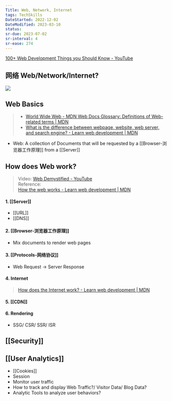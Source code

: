 ```yaml
---
Title: Web, Network, Internet
tags: TechSkills
DateStarted: 2022-12-02
DateModified: 2023-03-10
status:
sr-due: 2023-07-02
sr-interval: 4
sr-ease: 274
---
```


[100+ Web Development Things you Should Know - YouTube](https://www.youtube.com/watch?v=erEgovG9WBs&list=PL0vfts4VzfNjQOM9VClyL5R0LeuTxlAR3&index=13)

## 网络 Web/Network/Internet?

![](https://p3-juejin.byteimg.com/tos-cn-i-k3u1fbpfcp/eb26dc993bc548d790a76e0ccefdb673~tplv-k3u1fbpfcp-zoom-in-crop-mark:4536:0:0:0.awebp)

## Web Basics

> - [World Wide Web - MDN Web Docs Glossary: Definitions of Web-related terms | MDN](https://developer.mozilla.org/en-US/docs/Glossary/World_Wide_Web)
> - [What is the difference between webpage, website, web server, and search engine? - Learn web development | MDN](https://developer.mozilla.org/en-US/docs/Learn/Common_questions/Pages_sites_servers_and_search_engines)

- Web: A collection of Documents that will be requested by a [[Browser-浏览器工作原理]] from a [[Server]]

## How does Web work?

> Video: [Web Demystified - YouTube](https://www.youtube.com/playlist?list=PLo3w8EB99pqLEopnunz-dOOBJ8t-Wgt2g)  
> Reference:  
> [How the web works - Learn web development | MDN](https://developer.mozilla.org/en-US/docs/Learn/Getting_started_with_the_web/How_the_Web_works)

#### 1. [[Server]]

- [[URL]]
- [[DNS]]

#### 2. [[Browser-浏览器工作原理]]

- Mix documents to render web pages

#### 3. [[Protocols-网络协议]]

- Web Request -> Server Response

#### 4. Internet

> [How does the Internet work? - Learn web development | MDN](https://developer.mozilla.org/en-US/docs/Learn/Common_questions/How_does_the_Internet_work)

#### 5. [[CDN]]

#### 6. Rendering

- SSG/ CSR/ SSR/ ISR

## [[Security]]

## [[User Analytics]]

- [[Cookies]]
- Session
- Monitor user traffic
- How to track and display Web Traffic?/ Visitor Data/ Blog Data?
- Analytic Tools to analyze user behaviors?
